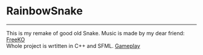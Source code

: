 # RainbowSnake
--- 
This is my remake of good old Snake. Music is made by my dear friend: [FreeKO](https://soundcloud.com/freko13/freeko-fame)      
Whole project is wrtitten in C++ and SFML. [Gameplay](https://www.youtube.com/watch?v=n9KrzMjmXaI)
